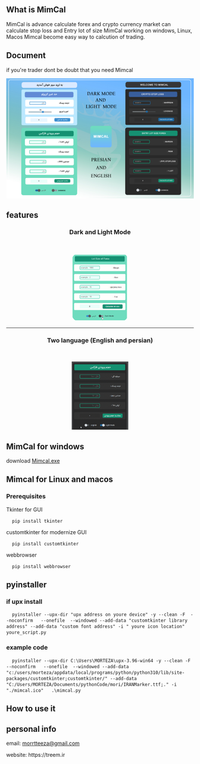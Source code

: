 ## What is MimCal
MimCal is advance calculate forex and crypto currency market can calculate stop loss and Entry lot of size
MimCal working on windows, Linux, Macos
Mimcal become easy way to calcution of trading.

## Document
<p> if you're trader dont be doubt that you need Mimcal </p>

![alt text](https://github.com/3mim/MimCal/blob/professional/PSD%20UI/MIMcal_intro.jpg?raw=true)


## features
<h3 align="center" >
 Dark and Light Mode
</h3>

<br>

<p align="center">
  <img width="30%" src="https://github.com/3mim/MimCal/blob/professional/PSD%20UI/dark.gif?raw=true" style="border-radius: 20px !Important;" with="100 px" />
</p>

<hr>

<h3 align="center"  >
 Two language (English and persian)  
</h3>

<br>

<p align="center" background="red">
  <img width="30%" src="https://github.com/3mim/MimCal/blob/professional/PSD%20UI/language.gif?raw=true" />
</p>
 
## MimCal for windows 
<p>  download <a href="https://github.com/3mim/MimCal/raw/professional/mimcal.exe">Mimcal.exe</a></p>

## Mimcal for Linux and macos

### Prerequisites

<p> Tkinter for GUI <p>
<pre>
 <code> pip install tkinter </code>
</pre>

<p> customtkinter for  modernize GUI <p>
<pre>
 <code> pip install customtkinter </code>
</pre>

<p> webbrowser  <p>
<pre>
 <code> pip install webbrowser </code>
</pre>

## pyinstaller

### if upx install
<pre>
 <code> pyinstaller --upx-dir "upx address on youre device" -y --clean -F  --noconfirm   --onefile  --windowed --add-data "customtkinter library address" --add-data "custom font address" -i " youre icon location"   youre_script.py </code>
</pre>



### example code
<pre>
 <code> pyinstaller --upx-dir C:\Users\MORTEZA\upx-3.96-win64 -y --clean -F  --noconfirm   --onefile  --windowed --add-data "c:/users/morteza/appdata/local/programs/python/python310/lib/site-packages/customtkinter;customtkinter/" --add-data "C:/Users/MORTEZA/Documents/pythonCode/mori/IRANMarker.ttf;." -i "./mimcal.ico"   .\mimcal.py </code>
</pre> 



 ## How to use it
 

## personal info
<p> email:
 <a href="morrtteeza@gmail.com">
  morrtteeza@gmail.com
 </a>
</p>
website: https://treem.ir


